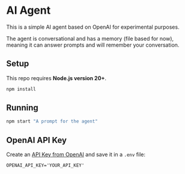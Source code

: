 # AI Agent

This is a simple AI agent based on OpenAI for experimental purposes. 

The agent is conversational and has a memory (file based for now), meaning it can answer prompts and will remember your conversation.

## Setup

This repo requires **Node.js version 20+**.

```bash
npm install
```

## Running

```bash
npm start "A prompt for the agent"
```

## OpenAI API Key

Create an [API Key from OpenAI](https://platform.openai.com/settings/organization/api-keys) and save it in a `.env` file:

```
OPENAI_API_KEY='YOUR_API_KEY'
```
